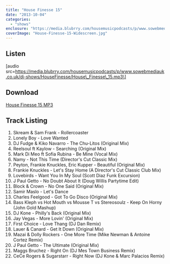 ```yaml
---
title: "House Finesse 15"
date: "2013-10-04"
categories: 
  - "shows"
enclosure: "https://media.blubrry.com/housemusicpodcasts/p/www.sowebmediauk.co.uk/dj-shows/HouseFinesse/House_Finesse_15.mp3 0 audio/mpeg "
coverImage: "House-Finesse-15-Widescreen.jpg"
---
```


## Listen

\[audio src=https://media.blubrry.com/housemusicpodcasts/p/www.sowebmediauk.co.uk/dj-shows/HouseFinesse/House\_Finesse\_15.mp3\]

## Download

[House Finesse 15 MP3](https://media.blubrry.com/housemusicpodcasts/p/www.sowebmediauk.co.uk/dj-shows/HouseFinesse/House_Finesse_15.mp3)

## Track Listing

1. Skream & Sam Frank - Rollercoaster
2. Lonely Boy - Love Wanted
3. DJ Fudge & Kiko Navarro - The Chu-Litos (Original Mix)
4. Reelsoul ft Kaylow - Searching (Original Mix)
5. Mark Di Meo ft Sofia Rubina - Be Mine (Vocal Mix)
6. Namy - Not This Time (Director's Cut Classic Mix)
7. Peyton, Frankie Knuckles, Eric Kupper - Beautiful (Original Mix)
8. Frankie Knuckles - Let's Stay Home (A Director's Cut Classic Club Mix)
9. Lovebirds - Want You In My Soul (Scott Diaz Funk Excursion)
10. J Paul Getto - No Doubt About It (Doug Willis Partytime Edit)
11. Block & Crown - No One Said (Original Mix)
12. Samir Maslo - Let's Dance
13. Charles Feelgood - Got To Go Disco (Original Mix)
14. Bass Kleph vs Hot Mouth vs Mousse T vs Stereosoulz - Keep On Horny (John Gold Mashup)
15. DJ Kone - Philly's Back (Original Mix)
16. Jay Vegas - More Lovin' (Original Mix)
17. First Choice - Love Thang (DJ Dan Remix)
18. Lauer & Canard - Get It Down (Original Mix)
19. Mazai & Dolly Rockers - One More Time (Mike Newman & Antoine Cortez Remix)
20. J Paul Getto - The Ultimate (Original Mix)
21. Maggs Bruchez - Right On (DJ Mes Town Business Remix)
22. CeCe Rogers & Sugarstarr - Right Now (DJ Kone & Marc Palacios Remix)
